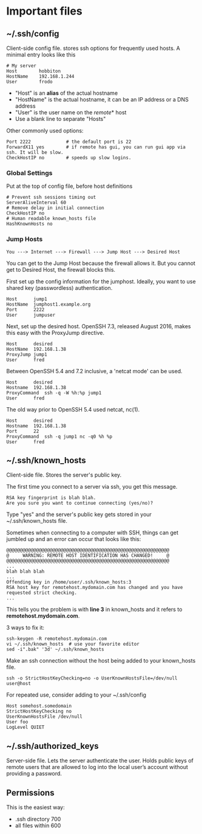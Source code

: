 # Important files

## ~/.ssh/config

Client-side config file. stores ssh options for frequently used hosts.
A minimal entry looks like this

    # My server
    Host        hobbiton
    HostName    192.168.1.244
    User        frodo

- "Host" is an **alias** of the actual hostname
- "HostName" is the actual hostname, it can be an IP address or a DNS address
- "User" is the user name on the *remote** host
- Use a blank line to separate "Hosts"

Other commonly used options:

    Port 2222             # the default port is 22
    ForwardX11 yes        # if remote has gui, you can run gui app via ssh. It will be slow.
    CheckHostIP no        # speeds up slow logins.

### Global Settings

Put at the top of config file, before host definitions

    # Prevent ssh sessions timing out
    ServerAliveInterval 60
    # Remove delay in initial connection
    CheckHostIP no
    # Human readable known_hosts file
    HashKnownHosts no

### Jump Hosts

    You ---> Internet ---> Firewall ---> Jump Host ---> Desired Host

You can get to the Jump Host because the firewall allows it. But you
cannot get to Desired Host, the firewall blocks this.

First set up the config information for the jumphost. Ideally, you want
to use shared key (passwordless) authentication.

    Host      jump1
    HostName  jumphost1.example.org
    Port      2222
    User      jumpuser

Next, set up the desired host.
OpenSSH 7.3, released August 2016, makes this easy with the ProxyJump directive.

    Host      desired
    HostName  192.168.1.38
    ProxyJump jump1
    User      fred

Between OpenSSH 5.4 and 7.2 inclusive, a 'netcat mode' can be used.

    Host      desired
    Hostname  192.168.1.38
    ProxyCommand  ssh -q -W %h:%p jump1
    User      fred

The old way prior to OpenSSH 5.4 used netcat, nc(1).

    Host      desired
    Hostname  192.168.1.38
    Port      22
    ProxyCommand  ssh -q jump1 nc -q0 %h %p
    User      fred

## ~/.ssh/known_hosts

Client-side file. Stores the server's public key.

The first time you connect to a server via ssh, you get this message.

    RSA key fingerprint is blah blah.
    Are you sure you want to continue connecting (yes/no)?

Type "yes" and the server's public key gets stored in your
~/.ssh/known_hosts file.

Sometimes when connecting to a computer with SSH, things can get jumbled
up and an error can occur that looks like this:

    @@@@@@@@@@@@@@@@@@@@@@@@@@@@@@@@@@@@@@@@@@@@@@@@@@@@@@@@@@@@
    @     WARNING: REMOTE HOST IDENTIFICATION HAS CHANGED!     @
    @@@@@@@@@@@@@@@@@@@@@@@@@@@@@@@@@@@@@@@@@@@@@@@@@@@@@@@@@@@@
    ...
    blah blah blah
    ...
    Offending key in /home/user/.ssh/known_hosts:3
    RSA host key for remotehost.mydomain.com has changed and you have requested strict checking.
    ...

This tells you the problem is with **line 3** in known_hosts and it
refers to **remotehost.mydomain.com**.

3 ways to fix it:

    ssh-keygen -R remotehost.mydomain.com
    vi ~/.ssh/known_hosts  # use your favorite editor
    sed -i".bak" '3d' ~/.ssh/known_hosts

Make an ssh connection without the host being added to your known_hosts file.

    ssh -o StrictHostKeyChecking=no -o UserKnownHostsFile=/dev/null user@host

For repeated use, consider adding to your ~/.ssh/config

    Host somehost.somedomain 
    StrictHostKeyChecking no
    UserKnownHostsFile /dev/null
    User foo
    LogLevel QUIET

## ~/.ssh/authorized_keys

Server-side file. Lets the server authenticate the user. Holds public
keys of remote users that are allowed to log into the local user’s
account without providing a password.

## Permissions
This is the easiest way:
- .ssh directory 700
- all files within 600

